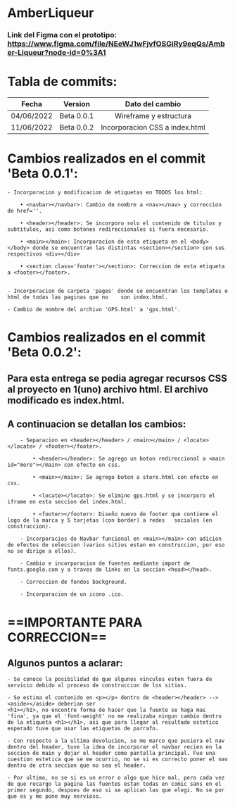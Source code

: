 # AmberLiqueur
### Link del Figma con el prototipo: https://www.figma.com/file/NEeWJ1wFjvfOSGiRy9eqQs/Amber-Liqueur?node-id=0%3A1

# Tabla de commits:
| Fecha      | Version    | Dato del cambio                |
|:----------:|:----------:|:------------------------------:|
| 04/06/2022 | Beta 0.0.1 | Wireframe y estructura         |
| 11/06/2022 | Beta 0.0.2 | Incorporacion CSS a index.html |



# Cambios realizados en el commit 'Beta 0.0.1':

    - Incorporacion y modificacion de etiquetas en TODOS los html:

        • <navbar></navbar>: Cambio de nombre a <nav></nav> y correccion de href=''.

        • <header></header>: Se incorporo solo el contenido de titulos y subtitulos, asi como botones redireccionales si fuera necesario.

        • <main></main>: Incorporacion de esta etiqueta en el <body></body> donde se encuentran las distintas <section></section> con sus respectivos <div></div>

        • <section class='footer'></section>: Correccion de esta etiqueta a <footer></footer>.


    - Incorporacion de carpeta 'pages' donde se encuentran los templates o html de todas las paginas que no    son index.html.

    - Cambio de nombre del archivo 'GPS.html' a 'gps.html'.

# Cambios realizados en el commit 'Beta 0.0.2':

## Para esta entrega se pedia agregar recursos CSS al proyecto en 1(uno) archivo html. El archivo modificado es index.html.

## A continuacion se detallan los cambios:

        - Separacion en <header></header> / <main></main> / <locate></locate> / <footer></footer>.

            • <header></header>: Se agrego un boton redireccional a <main id="more"></main> con efecto en css.

            • <main></main>: Se agrego boton a store.html con efecto en css.

            • <locate></locate>: Se elimino gps.html y se incorporo el iframe en esta seccion del index.html.

            • <footer></footer>: Diseño nuevo de footer que contiene el logo de la marca y 5 tarjetas (con border) a redes   sociales (en construccion).

        - Incorporacios de Navbar funcional en <main></main> con adicion de efectos de seleccion (varios sitios estan en construccion, por eso no se dirige a ellos).

        - Cambio e incorporacion de fuentes mediante import de fonts.google.com y a traves de links en la seccion <head></head>.

        - Correccion de fondos background.

        - Incorporacion de un icono .ico. 




# ==IMPORTANTE PARA CORRECCION==

## Algunos puntos a aclarar:

    - Se conoce la posibilidad de que algunos vinculos esten fuera de servicio debido al proceso de construccion de los sitios.

    - Se estima el contenido en <p></p> dentro de <header></header> --> <aside></aside> deberian ser 
    <h1></h1>, no encontre forma de hacer que la fuente se haga mas 'fina', ya que el 'font-weight' no me realizaba ningun cambio dentro de la etiqueta <h1></h1>, asi que para llegar al resultado estetico esperado tuve que usar las etiquetas de parrafo.

    - Con respecto a la ultima devolucion, se me marco que pusiera el nav dentro del header, tuve la idea de incorporar el navbar recien en la seccion de main y dejar el header como pantalla principal. Fue una cuestion estetica que se me ocurrio, no se si es correcto poner el nav dentro de otra seccion que no sea el header.

    - Por ultimo, no se si es un error o algo que hice mal, pero cada vez de que recargo la pagina las fuentes estan todas en comic sans en el primer segundo, despues de eso si se aplican las que elegi. No se por que es y me pone muy nervioso.


